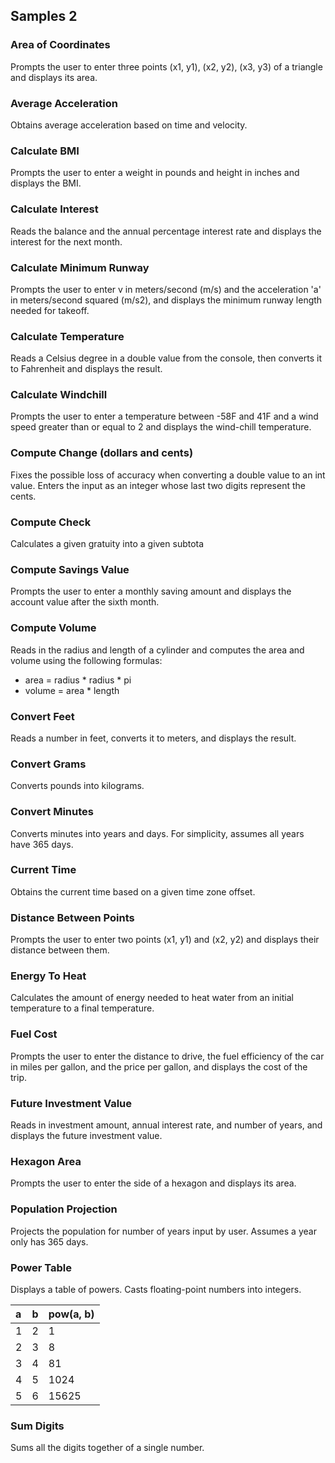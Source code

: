 ## Samples 2
### Area of Coordinates
Prompts the user to enter three points (x1, y1), (x2, y2), (x3, y3) of a triangle and displays its area.
### Average Acceleration
Obtains average acceleration based on time and velocity.
### Calculate BMI
Prompts the user to enter a weight in pounds and  height in inches and displays the BMI.
### Calculate Interest
Reads the balance and the annual percentage interest rate and  displays the interest for the next month.
### Calculate Minimum Runway
Prompts the user to enter v in meters/second (m/s) and the  acceleration 'a' in meters/second squared (m/s2), and displays the minimum runway length needed for takeoff.
### Calculate Temperature
Reads a Celsius degree in a double value from the console, then converts it to Fahrenheit and displays the result.
### Calculate Windchill
Prompts the user to enter a temperature between -58F and 41F and a wind speed greater than or equal to 2 and displays the wind-chill temperature.
### Compute Change (dollars and cents)
Fixes the possible loss of accuracy when converting a double value to an int value. Enters the input as an integer whose last two digits represent the cents.
### Compute Check
Calculates a given gratuity into a given subtota
### Compute Savings Value
Prompts the user to enter a monthly saving amount and displays the account value after the sixth month.
### Compute Volume
Reads in the radius and length of a cylinder and computes the area and volume using the following formulas:
* area = radius * radius * pi
* volume = area * length
### Convert Feet
Reads a number in feet, converts it to meters, and displays the result.
### Convert Grams
Converts pounds into kilograms.
### Convert Minutes
Converts minutes into years and days. For simplicity, assumes all years have 365 days.
### Current Time
Obtains the current time based on a given time zone offset.
### Distance Between Points
Prompts the user to enter two points (x1, y1) and (x2, y2) and displays their distance between them.
### Energy To Heat
Calculates the amount of energy needed to heat water from an initial temperature to a final temperature.
### Fuel Cost
Prompts the user to enter the distance to drive, the fuel efficiency of the car in miles per gallon, and the price per gallon, and displays the cost of the trip.
### Future Investment Value
Reads in investment amount, annual interest rate, and number of years, and displays the future investment value.
### Hexagon Area
Prompts the user to enter the side of a hexagon and displays its area.
### Population Projection
Projects the population for number of years input by user. Assumes a year only has 365 days.
### Power Table
Displays a table of powers. Casts floating-point numbers into integers.

| a | b | pow(a, b) |
|:------|:-------|:----------|
|1|2|1|
|2|3|8|
|3|4|81|
|4|5|1024|
|5|6|15625|

### Sum Digits
Sums all the digits together of a single number.
